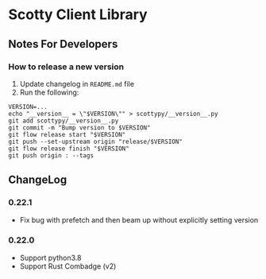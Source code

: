 
# Scotty Client Library  
  
## Notes For Developers  
  
### How to release a new version  
  
1. Update changelog in `README.md` file
1. Run the following:
```
VERSION=...
echo "__version__ = \"$VERSION\"" > scottypy/__version__.py
git add scottypy/__version__.py
git commit -m "Bump version to $VERSION"
git flow release start "$VERSION"
git push --set-upstream origin "release/$VERSION"
git flow release finish "$VERSION"
git push origin : --tags
```


## ChangeLog

### 0.22.1

* Fix bug with prefetch and then beam up without explicitly setting version

### 0.22.0

* Support python3.8
* Support Rust Combadge (v2)
